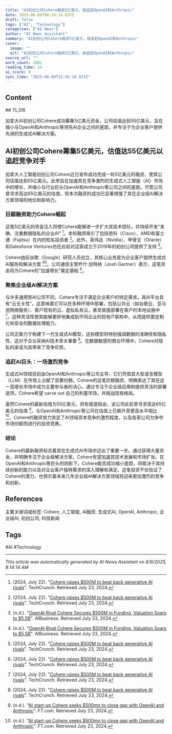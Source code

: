 ```yaml
---
title: "AI初创公司Cohere融资5亿美元，欲追赶OpenAI和Anthropic"
date: 2025-06-09T00:14:14.637Z
draft: false
tags: ["AI", "Technology"]
categories: ["AI News"]
author: "AI News Assistant"
summary: "AI初创公司Cohere融资5亿美元，欲追赶OpenAI和Anthropic"
cover:
  image: ""
  alt: "AI初创公司Cohere融资5亿美元，欲追赶OpenAI和Anthropic"
source_url: ""
word_count: 2602
reading_time: 14
ai_score: 0
sync_time: "2025-06-09T12:45:18.923Z"
---
```


## Content

<article>
## TL;DR

加拿大AI初创公司Cohere成功筹集5亿美元资金，公司估值达到55亿美元，旨在缩小与OpenAI和Anthropic等领先AI企业之间的差距，并专注于为企业客户提供先进的生成式AI解决方案。

## AI初创公司Cohere筹集5亿美元，估值达55亿美元以追赶竞争对手

加拿大人工智能初创公司Cohere近日宣布成功完成一轮5亿美元的融资，使其公司估值达到55亿美元。此举旨在加速其在竞争激烈的生成式人工智能（AI）市场中的增长，并缩小与行业巨头OpenAI和Anthropic等公司之间的差距。尽管公司曾寻求高达65亿美元的估值，但本次融资的成功已显著增强了其在企业级AI解决方案领域的地位和影响力。

### 巨额融资助力Cohere崛起

这笔5亿美元的资金注入将使Cohere能够进一步扩大其技术团队，并持续开发“准确、注重数据隐私的企业AI” [^2]。本轮融资吸引了包括思科（Cisco）、AMD和富士通（Fujitsu）在内的知名投资者 [^2]。此外，英伟达（Nvidia）、甲骨文（Oracle）和Salesforce Ventures也在此前对这家成立于2019年的初创公司提供了支持 [^1]。

Cohere由前谷歌（Google）研究人员创立，其核心业务是为企业客户提供生成式AI服务和解决方案 [^1][^2]。公司通信主管乔什·加特纳（Josh Gartner）表示，这笔资金将为Cohere的“加速增长”奠定基础 [^2]。

### 聚焦企业级AI解决方案

与许多通用型AI公司不同，Cohere专注于满足企业客户的特定需求。其AI平台具有“云无关性”，这意味着它可以在多种环境中部署，包括公共云（如谷歌云、亚马逊网络服务）、客户现有的云、虚拟私有云，甚至直接部署在客户的本地设施中 [^2]。这种灵活性使其能够更好地集成到不同企业的现有IT架构中，从而提供更定制化和安全的数据处理能力。

公司正致力于构建下一代生成式AI模型，这些模型将特别强调数据的准确性和隐私性，这对于企业采纳AI技术至关重要 [^2]。在数据敏感的商业环境中，Cohere对隐私的承诺为其带来了竞争优势。

### 追赶AI巨头：一场激烈竞争

生成式AI领域目前由OpenAI和Anthropic等公司主导，它们凭借其大型语言模型（LLM）在市场上占据了显著份额。Cohere的这笔巨额融资，明确表达了其在这一高增长市场中成为主要参与者的决心。通过专注于企业级应用和提供灵活的部署选项，Cohere希望 carve out 自己的利基市场，并挑战现有格局。

虽然Cohere的最新估值为55亿美元，但有报道指出，该公司此前曾寻求高达65亿美元的估值 [^3]。与OpenAI和Anthropic等公司在估值上已飙升至更高水平相比 [^3]，Cohere的融资努力突显了AI领域资本竞争的激烈程度，以及各家公司为争夺市场份额而进行的投资竞赛。

### 结论

Cohere的最新融资标志着其在生成式AI市场中迈出了重要一步。通过获得大量资金，并明确专注于企业级解决方案，Cohere有望加速其技术发展和市场扩张。在OpenAI和Anthropic等巨头的阴影下，Cohere能否成功缩小差距，将取决于其持续创新的能力以及对企业客户独特需求的深入理解和满足。这笔投资不仅验证了Cohere的潜力，也预示着未来几年企业级AI解决方案领域将迎来更加激烈的竞争和创新。

</article>

## References

[^1]: (n.d.). "[OpenAI Rival Cohere Secures $500M in Funding, Valuation Soars to $5.5B](https://aibusiness.com/nlp/openai-rival-cohere-secures-500m-in-funding-valuation-soars-to-5-5b)". AIBusiness. Retrieved July 23, 2024.
[^2]: (2024, July 22). "[Cohere raises $500M to beat back generative AI rivals](https://techcrunch.com/2024/07/22/cohere-raises-500m-to-beat-back-generative-ai-rivals/)". TechCrunch. Retrieved July 23, 2024.
[^3]: (n.d.). "[AI start-up Cohere seeks $500mn to close gap with OpenAI and Anthropic](https://www.ft.com/content/a2398760-2f0f-4ba2-8319-6b25ff949f0f)". FT.com. Retrieved July 23, 2024.
[^4]: (n.d.). "[Canadian AI start-up Cohere seeks US$500 million in effort to catch up ...](https://financialpost.com/financial-times/ai-start-up-cohere-seeks-funding)". Financial Post. Retrieved July 23, 2024.
[^5]: (n.d.). "[Cohere seeks $500m funding to advance AI development - Yahoo Finance](https://finance.yahoo.com/news/cohere-seeks-500m-funding-advance-101331964.html)". Yahoo Finance. Retrieved July 23, 2024.

主要关键词或标签: Cohere, 人工智能, AI融资, 生成式AI, OpenAI, Anthropic, 企业级AI, 初创公司, 科技新闻

## Tags

#AI #Technology

---

*This article was automatically generated by AI News Assistant on 6/9/2025, 8:14:14 AM*
